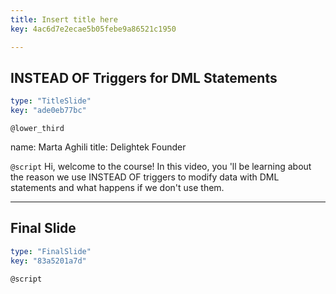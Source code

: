 ```yaml
---
title: Insert title here
key: 4ac6d7e2ecae5b05febe9a86521c1950

---
```

## INSTEAD OF Triggers for DML Statements

```yaml
type: "TitleSlide"
key: "ade0eb77bc"
```

`@lower_third`

name: Marta Aghili
title: Delightek Founder


`@script`
Hi, welcome to the course! In this video, you 'll be learning about the reason we use INSTEAD OF triggers   to modify data with DML statements and what happens if we don't use them.


---
## Final Slide

```yaml
type: "FinalSlide"
key: "83a5201a7d"
```

`@script`


